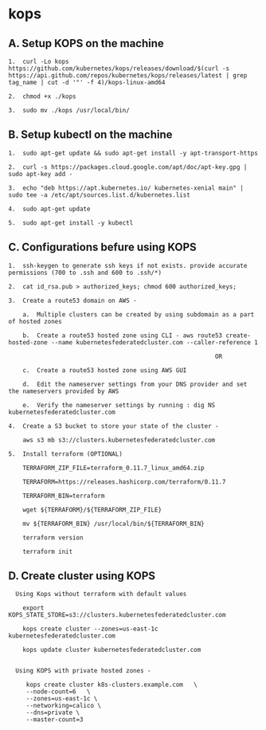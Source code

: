 # kops

##  A.  Setup KOPS on the machine 

    1.  curl -Lo kops https://github.com/kubernetes/kops/releases/download/$(curl -s https://api.github.com/repos/kubernetes/kops/releases/latest | grep tag_name | cut -d '"' -f 4)/kops-linux-amd64

    2.  chmod +x ./kops

    3.  sudo mv ./kops /usr/local/bin/

    
##  B.  Setup kubectl on the machine

    1.  sudo apt-get update && sudo apt-get install -y apt-transport-https

    2.  curl -s https://packages.cloud.google.com/apt/doc/apt-key.gpg | sudo apt-key add -

    3.  echo "deb https://apt.kubernetes.io/ kubernetes-xenial main" | sudo tee -a /etc/apt/sources.list.d/kubernetes.list

    4.  sudo apt-get update

    5.  sudo apt-get install -y kubectl

##  C.  Configurations befure using KOPS

    1.  ssh-keygen to generate ssh keys if not exists. provide accurate permissions (700 to .ssh and 600 to .ssh/*)
    
    2.  cat id_rsa.pub > authorized_keys; chmod 600 authorized_keys;
    
    3.  Create a route53 domain on AWS -
    
        a.  Multiple clusters can be created by using subdomain as a part of hosted zones
        
        b.  Create a route53 hosted zone using CLI - aws route53 create-hosted-zone --name kubernetesfederatedcluster.com --caller-reference 1
        
                                                              OR
                                                              
        c.  Create a route53 hosted zone using AWS GUI
        
        d.  Edit the nameserver settings from your DNS provider and set the nameservers provided by AWS 
        
        e.  Verify the nameserver settings by running : dig NS kubernetesfederatedcluster.com
        
    4.  Create a S3 bucket to store your state of the cluster - 
    
        aws s3 mb s3://clusters.kubernetesfederatedcluster.com 
        
    5.  Install terraform (OPTIONAL)
    
        TERRAFORM_ZIP_FILE=terraform_0.11.7_linux_amd64.zip
        
        TERRAFORM=https://releases.hashicorp.com/terraform/0.11.7
        
        TERRAFORM_BIN=terraform
        
        wget ${TERRAFORM}/${TERRAFORM_ZIP_FILE}
        
        mv ${TERRAFORM_BIN} /usr/local/bin/${TERRAFORM_BIN}
        
        terraform version
        
        terraform init
        
##  D.  Create cluster using KOPS 

      Using Kops without terraform with default values
    
        export KOPS_STATE_STORE=s3://clusters.kubernetesfederatedcluster.com 
        
        kops create cluster --zones=us-east-1c kubernetesfederatedcluster.com
        
        kops update cluster kubernetesfederatedcluster.com
        
      
      Using KOPS with private hosted zones - 
      
         kops create cluster k8s-clusters.example.com   \
         --node-count=6   \
         --zones=us-east-1c \
         --networking=calico \
         --dns=private \
         --master-count=3

        



    
        
        
